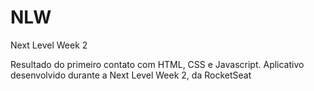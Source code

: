 # NLW
 Next Level Week 2

Resultado do primeiro contato com HTML, CSS e Javascript. Aplicativo desenvolvido durante a Next Level Week 2, da RocketSeat
